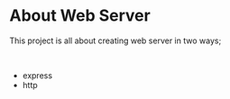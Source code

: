 # About Web Server

<p>This project is all about creating web server in two ways;</p>
<br>

* express
* http


